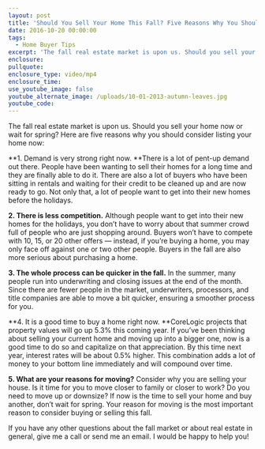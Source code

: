 ```yaml
---
layout: post
title: 'Should You Sell Your Home This Fall? Five Reasons Why You Should!'
date: 2016-10-20 00:00:00
tags:
  - Home Buyer Tips
excerpt: 'The fall real estate market is upon us. Should you sell your home now or wait for spring? Here are five reasons why you should consider listing your home now:'
enclosure:
pullquote:
enclosure_type: video/mp4
enclosure_time:
use_youtube_image: false
youtube_alternate_image: /uploads/10-01-2013-autumn-leaves.jpg
youtube_code:
---
```



The fall real estate market is upon us. Should you sell your home now or wait for spring? Here are five reasons why you should consider listing your home now:

**1. Demand is very strong right now.&nbsp;**There is a lot of pent-up demand out there. People have been wanting to sell their homes for a long time and they are finally able to do it. There are also a lot of buyers who have been sitting in rentals and waiting for their credit to be cleaned up and are now ready to go. Not only that, a lot of people want to get into their new homes before the holidays.

**2. There is less competition.**&nbsp;Although people want to get into their new homes for the holidays, you don’t have to worry about that summer crowd full of people who are just shopping around. Buyers won’t have to compete with 10, 15, or 20 other offers — instead, if you’re buying a home, you may only face off against one or two other people. Buyers in the fall are also more serious about purchasing a home.

**3. The whole process can be quicker in the fall.**&nbsp;In the summer, many people run into underwriting and closing issues at the end of the month. Since there are fewer people in the market, underwriters, processors, and title companies are able to move a bit quicker, ensuring a smoother process for you.

**4. It is a good time to buy a home right now.&nbsp;**CoreLogic projects that property values will go up 5.3% this coming year. If you’ve been thinking about selling your current home and moving up into a bigger one, now is a good time to do so and capitalize on that appreciation. By this time next year, interest rates will be about 0.5% higher. This combination adds a lot of money to your bottom line immediately and will compound over time.

**5. What are your reasons for moving?** Consider why you are selling your house. Is it time for you to move closer to family or closer to work? Do you need to move up or downsize? If now is the time to sell your home and buy another, don’t wait for spring. Your reason for moving is the most important reason to consider buying or selling this fall.

If you have any other questions about the fall market or about real estate in general, give me a call or send me an email. I would be happy to help you!

&nbsp;

&nbsp;